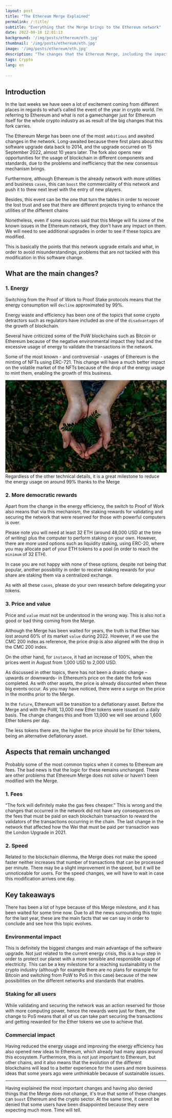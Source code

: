 ```yaml
---
layout: post
title: "The Ethereum Merge Explained"
permalink: /:title/
subtitle: "Everything that the Merge brings to the Ethereum network"
date: 2022-09-18 12:01:13
background: '/img/posts/ethereum/eth.jpg'
thumbnail: '/img/posts/ethereum/eth.jpg'
image: '/img/posts/ethereum/eth.jpg'
description: "The changes that the Ethereum Merge, including the impact they create and what aspects are not modified with this fork in the network"
tags: Crypto
lang: en

---
```



## Introduction

<div class="text-article">
In the last weeks we have seen a lot of excitement coming from different places in regards to  what’s called the event of the year in crypto world. I’m
referring to Ethereum and what is not a gamechanger just for Ethereum itself for the whole crypto industry as as result of the big changes that this fork carries.
</div>



The Ethereum Merge has been one of the most `ambitious` and awaited changes in the network. Long-awaited because there
first plans about this software upgrade data back to 2014, and the upgrade occurred on 15 September 2022, almost 10
years later. The fork also opens new opportunities for the usage of blockchain in different components and standards,
due to the problems and inefficiency that the new consensus mechanism brings.

Furthermore, although Ethereum is the already network with more utilities and business `cases`, this can `boost` the
commerciality of this network and push it to thew next level with the entry of new players.

Besides, this event can be the one that turn the tables in order to recover the lost trust and see that there are
different projects trying to enhance the utilities of the different chains

Nonetheless, even if some sources said that this Merge will fix some of the known issues in the Ethereum network, they
don’t have any impact on them. We will need to see additional upgrades in order to see if these topics are modified.

This is basically the points that this network upgrade entails and what, in order to avoid misunderstandings, problems
that are not tackled with this modification in this software change.

## What are the main changes?

### 1. Energy

Switching from the Proof of Work to Proof Stake protocols means that the energy consumption will `decline` approximated by
99%.

Energy waste and efficiency has been one of the topics that some crypto detractors such as regulators have included as
one of the `disadvantages` of the growth of blockchain.

Several have criticized some of the PoW blockchains such as Bitcoin or Ethereum because of the negative environmental
impact they had and the excessive usage of energy to validate the transactions in the network.

Some of the most known - and controversial - usages of Ethereum is the minting of NFTs using ERC-721. This change will
have a much better impact on the volatile market of the NFTs because of the drop of the energy usage to mint them,
enabling the growth of this business.

<p>
    <img class="img-fluid" src="/img/posts/ethereum/sustainable.jpeg" alt="Thinking about the `future`">
    <span class="caption text-muted">Regardless of the other technical details, it is a great milestone to reduce the energy usage on around 99% thanks to the Merge
</span>
</p>

### 2. More democratic rewards

Apart from the change in the energy efficiency, the switch to Proof of Work also means that via this mechanism, the
staking rewards for validating and securing the network that were reserved for those with powerful computers is over.

Please note you will need at least 32 ETH (around 48,000 USD at the time of writing) plus the computer to perform
staking on your own. However, there are more used options such as liquidity staking, using ERC-20, where you may
allocate part of your ETH tokens to a pool (in order to reach the `minimum` of 32 ETH).

In case you are not happy with none of these options, despite not being that popular, another possibility in order to
receive staking rewards for your share are staking them via a centralized exchange.

As with all these `cases`, please do your own research before delegating your tokens.

### 3. Price and value

Price and `value` must not be understood in the wrong way. This is also not a good or bad thing coming from the Merge.

Although the Merge has been waited for years, the truth is that Ether has lost around 60% of its market `value` during 2022.
However, if we use the CMC 200 index as reference, the price drop is also aligned with the drop in the CMC 200
index.

On the other hand, for `instance`, it had an increase of 100%, when the prices went in August from 1,000 USD to 2,000 USD.

As discussed in other topics, there has not been a drastic change – upwards or downwards- in Ethereum’s price on the
date the fork was completed. As with other assets, the price is already discounted when these big events occur. As you
may have noticed, there were a surge on the price in the months prior to the Merge.

In the `future`, Ethereum will be transition to a deflationary asset. Before the Merge and with the PoW, 13,000 new Ether
tokens were issued on a daily basis. The change changes this and from 13,000 we will see around 1,600 Ether tokens per
day.

The less tokens there are, the higher the price should be for Ether tokens, being an alternative deflationary asset.

## Aspects that remain unchanged

Probably some of the most common topics when it comes to Ethereum are fees. The bad news is that the logic for these remains unchanged.
These are other problems that Ethereum Merge does not solve or haven't been modified with the Merge.

### 1. Fees

“The fork will definitely make the gas fees cheaper.” This is wrong and the changes that occurred in the network did not
have any consequences on the fees that must be paid on each blockchain transaction to reward the validators of the
transactions occurring in the chain. The last change in the network that affected how the Wei that must be paid per
transaction was the London Upgrade in 2021.

### 2. Speed

Related to the blockchain dilemma, the Merge does not make the speed faster neither increases that number of
transactions that can be processed per minute. There may be a slight improvement in the speed, but it will be
unnoticeable for users. For the speed changes, we will have to wait in case this modification arrives one day.

## Key takeaways

There has been a lot of hype because of this Merge milestone, and it has been waited for some time now. Due to all the
news surrounding this topic for the last year, these are the main facts that we can say in order to conclude and see how
this topic evolves.



### Environmental impact

This is definitely the biggest changes and main advantage of the software upgrade. Not just related to the current energy crisis, this is a `huge` step in order to protect our
planet with a more sensible and responsible usage of electricity. This can be a key milestone for a reaching
sustainability in the crypto industry (although for example there are no plans for example for Bitcoin and switching
from PoW to PoS in this case) because of the new possibilities on the different networks and standards that enables.

### Staking for all users

While validating and securing the network was an action reserved for those with more computing power, hence the rewards
were just for them, the change to PoS means that all of us can take part securing the transactions and getting rewarded
for the Ether tokens we use to achieve that.

### Commercial impact

Having reduced the energy usage and improving the energy efficiency has also opened new ideas to Ethereum, which already had many apps
around this ecosystem. Furthermore, this is not just important to Ethereum, but other chains, and it also means that the
evolution of the different blockchains will lead to a better experience for the users and more business ideas that some
years ago were unthinkable because of sustainable issues.


_____

Having explained the most important changes and having also denied things that the Merge does not change, it's true that some of these changes can `boost` Ethereum and the crypto sector. 
At the same time, it cannot be denied that some users have been disappointed because they were expecting much more. Time will tell.  


